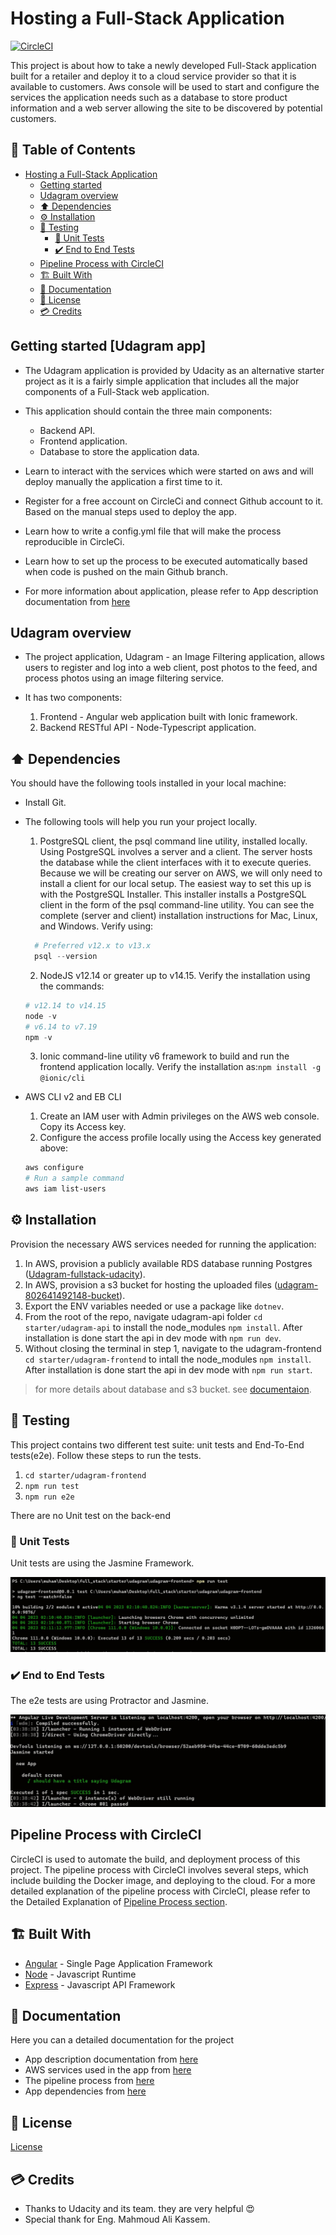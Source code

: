 # Hosting a Full-Stack Application

[![CircleCI](https://dl.circleci.com/status-badge/img/gh/muhammedkhairy/full-stack-app/tree/master.svg?style=svg)](https://dl.circleci.com/status-badge/redirect/gh/muhammedkhairy/full-stack-app/tree/master)

This project is about how to take a newly developed Full-Stack application built for a retailer and deploy it to a cloud service provider so that it is available to customers. Aws console will be used to start and configure the services the application needs such as a database to store product information and a web server allowing the site to be discovered by potential customers.

## 🚩 Table of Contents

- [Hosting a Full-Stack Application](#hosting-a-full-stack-application)
  - [Getting started](#getting-started-udagram-app)
  - [Udagram overview](#udagram-overview)
  - [⬆️ Dependencies](#️-dependencies)
  - [⚙️ Installation](#️-installation)
  - [🚨 Testing](#-testing)
    - [🧪 Unit Tests](#-unit-tests)
    - [✔️ End to End Tests](#️-end-to-end-tests)
  - [Pipeline Process with CircleCI](#pipeline-process-with-circleci)
  - [🏗️ Built With](#️-built-with)
  - [📄 Documentation](#-documentation)
  - [📜 License](#-license)
  - [💳 Credits](#-credits)

## Getting started [Udagram app]

- The Udagram application is provided by Udacity as an alternative starter project as it is a fairly simple application that includes all the major components of a Full-Stack web application.

- This application should contain the three main components:

  - Backend API.
  - Frontend application.
  - Database to store the application data.

- Learn to interact with the services which were started on aws and will deploy manually the application a first time to it.

- Register for a free account on CircleCi and connect Github account to it. Based on the manual steps used to deploy the app.

- Learn how to write a config.yml file that will make the process reproducible in CircleCi.

- Learn how to set up the process to be executed automatically based when code is pushed on the main Github branch.

- For more information about application, please refer to App description documentation from [here](/documents/App%20description.md)

## Udagram overview

- The project application, Udagram - an Image Filtering application, allows users to register and log into a web client, post photos to the feed, and process photos using an image filtering service.

- It has two components:

  1. Frontend - Angular web application built with Ionic framework.
  2. Backend RESTful API - Node-Typescript application.

## ⬆️ Dependencies

You should have the following tools installed in your local machine:

- Install Git.

- The following tools will help you run your project locally.

  1. PostgreSQL client, the psql command line utility, installed locally. Using PostgreSQL involves a server and a client. The server hosts the database while the client interfaces with it to execute queries. Because we will be creating our server on AWS, we will only need to install a client for our local setup. The easiest way to set this up is with the PostgreSQL Installer. This installer installs a PostgreSQL client in the form of the psql command-line utility. You can see the complete (server and client) installation instructions for Mac, Linux, and Windows. Verify using:

  ```powershell
    # Preferred v12.x to v13.x
    psql --version
  ```

  2. NodeJS v12.14 or greater up to v14.15. Verify the installation using the commands:

  ```powershell
  # v12.14 to v14.15
  node -v
  # v6.14 to v7.19
  npm -v
  ```

  3. Ionic command-line utility v6 framework to build and run the frontend application locally. Verify the installation as:`npm install -g @ionic/cli`

- AWS CLI v2 and EB CLI

  1. Create an IAM user with Admin privileges on the AWS web console. Copy its Access key.
  2. Configure the access profile locally using the Access key generated above:

  ```powershell
  aws configure
  # Run a sample command
  aws iam list-users
  ```

## ⚙️ Installation

Provision the necessary AWS services needed for running the application:

1. In AWS, provision a publicly available RDS database running Postgres ([Udagram-fullstack-udacity](udagram-fullstack-udacity.c1tkjyi5aofl.us-east-1.rds.amazonaws.com)).
2. In AWS, provision a s3 bucket for hosting the uploaded files ([udagram-802641492148-bucket](http://udagram-802641492148-bucket.s3.website-us-east-1.amazonaws.com)).
3. Export the ENV variables needed or use a package like `dotnev`.
4. From the root of the repo, navigate udagram-api folder `cd starter/udagram-api` to install the node_modules `npm install`. After installation is done start the api in dev mode with `npm run dev`.
5. Without closing the terminal in step 1, navigate to the udagram-frontend `cd starter/udagram-frontend` to intall the node_modules `npm install`. After installation is done start the api in dev mode with `npm run start`.

> for more details about database and s3 bucket. see [documentaion](/documents/AWS%20services.md).

## 🚨 Testing

This project contains two different test suite: unit tests and End-To-End tests(e2e). Follow these steps to run the tests.

1. `cd starter/udagram-frontend`
2. `npm run test`
3. `npm run e2e`

There are no Unit test on the back-end

### 🧪 Unit Tests

Unit tests are using the Jasmine Framework.

![Unit tests](/screenshots/Test.jpg 'unit tests')

### ✔️ End to End Tests

The e2e tests are using Protractor and Jasmine.

![E2e tests](/screenshots/e2e%20test.jpg 'e2e tests')

## Pipeline Process with CircleCI

CircleCI is used to automate the build, and deployment process of this project. The pipeline process with CircleCI involves several steps, which include building the Docker image, and deploying to the cloud. For a more detailed explanation of the pipeline process with CircleCI, please refer to the Detailed Explanation of [Pipeline Process section](/documents/Pipeline%20process.md).

## 🏗️ Built With

- [Angular](https://angular.io/) - Single Page Application Framework
- [Node](https://nodejs.org) - Javascript Runtime
- [Express](https://expressjs.com/) - Javascript API Framework

## 📄 Documentation

Here you can a detailed documentation for the project

- App description documentation from [here](/documents/App%20description.md)
- AWS services used in the app from [here](/documents/AWS%20services.md)
- The pipeline process from [here](/documents/Pipeline%20process.md)
- App dependencies from [here](/documents/App%20Dependencies.md)

## 📜 License

[License](LICENSE.txt)

## 💳 Credits

- Thanks to Udacity and its team. they are very helpful 😍
- Special thank for Eng. Mahmoud Ali Kassem.
